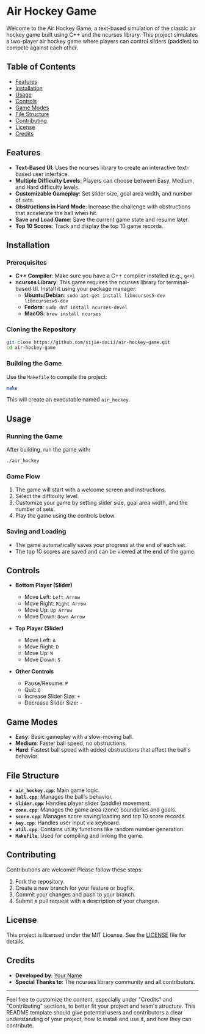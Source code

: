 # Air Hockey Game

Welcome to the Air Hockey Game, a text-based simulation of the classic air hockey game built using C++ and the ncurses library. This project simulates a two-player air hockey game where players can control sliders (paddles) to compete against each other.

## Table of Contents

- [Features](#features)
- [Installation](#installation)
- [Usage](#usage)
- [Controls](#controls)
- [Game Modes](#game-modes)
- [File Structure](#file-structure)
- [Contributing](#contributing)
- [License](#license)
- [Credits](#credits)

## Features

- **Text-Based UI**: Uses the ncurses library to create an interactive text-based user interface.
- **Multiple Difficulty Levels**: Players can choose between Easy, Medium, and Hard difficulty levels.
- **Customizable Gameplay**: Set slider size, goal area width, and number of sets.
- **Obstructions in Hard Mode**: Increase the challenge with obstructions that accelerate the ball when hit.
- **Save and Load Game**: Save the current game state and resume later.
- **Top 10 Scores**: Track and display the top 10 game records.

## Installation

### Prerequisites

- **C++ Compiler**: Make sure you have a C++ compiler installed (e.g., `g++`).
- **ncurses Library**: This game requires the ncurses library for terminal-based UI. Install it using your package manager:
  - **Ubuntu/Debian**: `sudo apt-get install libncurses5-dev libncursesw5-dev`
  - **Fedora**: `sudo dnf install ncurses-devel`
  - **MacOS**: `brew install ncurses`

### Cloning the Repository

```bash
git clone https://github.com/sijie-daiii/air-hockey-game.git
cd air-hockey-game
```

### Building the Game

Use the `Makefile` to compile the project:

```bash
make
```

This will create an executable named `air_hockey`.

## Usage

### Running the Game

After building, run the game with:

```bash
./air_hockey
```

### Game Flow

1. The game will start with a welcome screen and instructions.
2. Select the difficulty level.
3. Customize your game by setting slider size, goal area width, and the number of sets.
4. Play the game using the controls below.

### Saving and Loading

- The game automatically saves your progress at the end of each set.
- The top 10 scores are saved and can be viewed at the end of the game.

## Controls

- **Bottom Player (Slider)**
  - Move Left: `Left Arrow`
  - Move Right: `Right Arrow`
  - Move Up: `Up Arrow`
  - Move Down: `Down Arrow`
  
- **Top Player (Slider)**
  - Move Left: `A`
  - Move Right: `D`
  - Move Up: `W`
  - Move Down: `S`

- **Other Controls**
  - Pause/Resume: `P`
  - Quit: `Q`
  - Increase Slider Size: `+`
  - Decrease Slider Size: `-`

## Game Modes

- **Easy**: Basic gameplay with a slow-moving ball.
- **Medium**: Faster ball speed, no obstructions.
- **Hard**: Fastest ball speed with added obstructions that affect the ball's behavior.

## File Structure

- **`air_hockey.cpp`**: Main game logic.
- **`ball.cpp`**: Manages the ball's behavior.
- **`slider.cpp`**: Handles player slider (paddle) movement.
- **`zone.cpp`**: Manages the game area (zone) boundaries and goals.
- **`score.cpp`**: Manages score saving/loading and top 10 score records.
- **`key.cpp`**: Handles user input via keyboard.
- **`util.cpp`**: Contains utility functions like random number generation.
- **`Makefile`**: Used for compiling and linking the game.

## Contributing

Contributions are welcome! Please follow these steps:

1. Fork the repository.
2. Create a new branch for your feature or bugfix.
3. Commit your changes and push to your branch.
4. Submit a pull request with a description of your changes.

## License

This project is licensed under the MIT License. See the [LICENSE](LICENSE) file for details.

## Credits

- **Developed by**: [Your Name](https://github.com/your-username)
- **Special Thanks to**: The ncurses library community and all contributors.

---

Feel free to customize the content, especially under "Credits" and "Contributing" sections, to better fit your project and team's structure. This README template should give potential users and contributors a clear understanding of your project, how to install and use it, and how they can contribute.